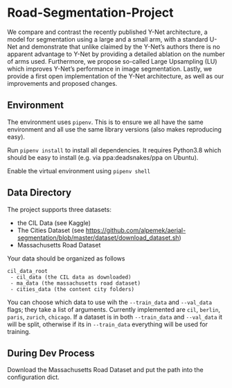 # Road-Segmentation-Project
We compare and contrast the recently published Y-Net architecture, a model for segmentation using a large and a small arm, with a standard U-Net and demonstrate that unlike claimed by the Y-Net’s authors there is no apparent advantage to Y-Net by providing a detailed ablation on the number of arms used. Furthermore, we propose so-called Large Upsampling (LU) which improves Y-Net’s performance in image segmentation. Lastly, we provide a first open implementation of the Y-Net architecture, as well as our improvements and proposed changes.

## Environment

The environment uses `pipenv`. This is to ensure we all have the same environment and all use the same library versions (also makes reproducing easy).

Run `pipenv install` to install all dependencies. It requires Python3.8 which should be easy to install (e.g. via ppa:deadsnakes/ppa on Ubuntu).

Enable the virtual environment using `pipenv shell`


## Data Directory

The project supports three datasets:
- the CIL Data (see Kaggle)
- The Cities Dataset (see https://github.com/alpemek/aerial-segmentation/blob/master/dataset/download_dataset.sh)
- Massachusetts Road Dataset

Your data should be organized as follows

```
cil_data_root
 - cil_data (the CIL data as downloaded)
 - ma_data (the massachusetts road dataset)
 - cities_data (the content city folders)
```

You can choose which data to use wih the `--train_data` and `--val_data` flags; they take a list of arguments.
Currently implemented are `cil`, `berlin`, `paris`, `zurich`, `chicago`. If a dataset is in both `--train_data` and
`--val_data` it will be split, otherwise if its in `--train_data` everything will be used for training.

## During Dev Process

Download the Massachusetts Road Dataset and put the path into the configuration dict.
